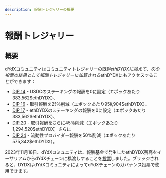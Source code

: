 ```yaml
---
description: 報酬トレジャリーの概要
---
```


# 報酬トレジャリー

## 概要

dYdXコミュニティはコミュニティトレジャリーの既得$ethDYDXに加えて、次の投票の結果として報酬トレジャリーに加算される$ethDYDXにもアクセスすることができます：

* [DIP 14](https://dydx.community/dashboard/proposal/7) - USDCのステーキングの報酬を0に設定（エポックあたり383,562$ethDYDX）、
* [DIP 16](https://dydx.community/dashboard/proposal/8) - 取引報酬を25％削減（エポックあたり958,904$ethDYDX）、
* [DIP 17](https://dydx.community/dashboard/proposal/9) - ethDYDXのステーキングの報酬を0に設定（エポックあたり383,562$ethDYDX）、
* [DIP 20](https://dydx.community/dashboard/proposal/11) - 取引報酬をさらに45％削減（エポックあたり1,294,520$ethDYDX）さらに
* [DIP 24](https://github.com/dydxfoundation/dip/blob/master/content/dips/DIP-24.md) - 流動性プロバイダー報酬を50%削減（エポックあたり575,342$ethDYDX）。

2023年11月18日、dYdXコミュニティは、報酬基金で発生したethDYDX残高をイーサリアムからdYdXチェーンに橋渡しすることを[投票](https://dydx.community/dashboard/proposal/16)しました。ブリッジされると、DYDXはdYdXコミュニティによってdYdXチェーンのガバナンス投票で使用できます。

##
